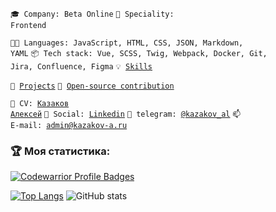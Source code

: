 <code>🎓 Company: Beta Online</code>
<code>👷 Speciality: Frontend</code><br>

<code>🧑‍💻 Languages: JavaScript, HTML, CSS, JSON, Markdown, YAML</code>
<code>📦 Tech stack: Vue, SCSS, Twig, Webpack, Docker, Git, Jira, Сonfluence, Figma</code>
<code>💡 [Skills](SKILLS.md)</code>

<code>🧻 [Projects](PROJECTS.md)</code>
<code>👀 [Open-source contribution](CONTRIBUTION.md)</code><br>

<code>💬 CV: [Казаков Алексей](https://hh.ru/resume/eb195dacff09d2d1da0039ed1f5a3236766f32)</code>
<code>💬 Social: [Linkedin](https://www.linkedin.com/in/kazakov-al/)</code>
<code>💬 telegram: [@kazakov_al](https://telegram.me/kazakov_al)</code>
<code>📫 E-mail: [admin@kazakov-a.ru](mailto:admin@kazakov-a.ru)</code>

### :trophy: Моя статистика:
[![Codewarrior Profile Badges](https://www.codewars.com/users/kazakov-al/badges/large)](https://www.codewars.com/users/kazakov-al)

[![Top Langs](https://github-readme-stats.vercel.app/api/top-langs/?username=KazakovAS&theme=radical)](https://github.com/KazakovAS/github-readme-stats)
![GitHub stats](https://github-readme-stats.vercel.app/api?username=KazakovAS&show_icons=true&theme=radical)
